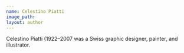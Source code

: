 ```yaml
---
name: Celestino Piatti
image_path:
layout: author
---
```

Celestino Piatti (1922–2007 was a Swiss graphic designer, painter, and illustrator.
